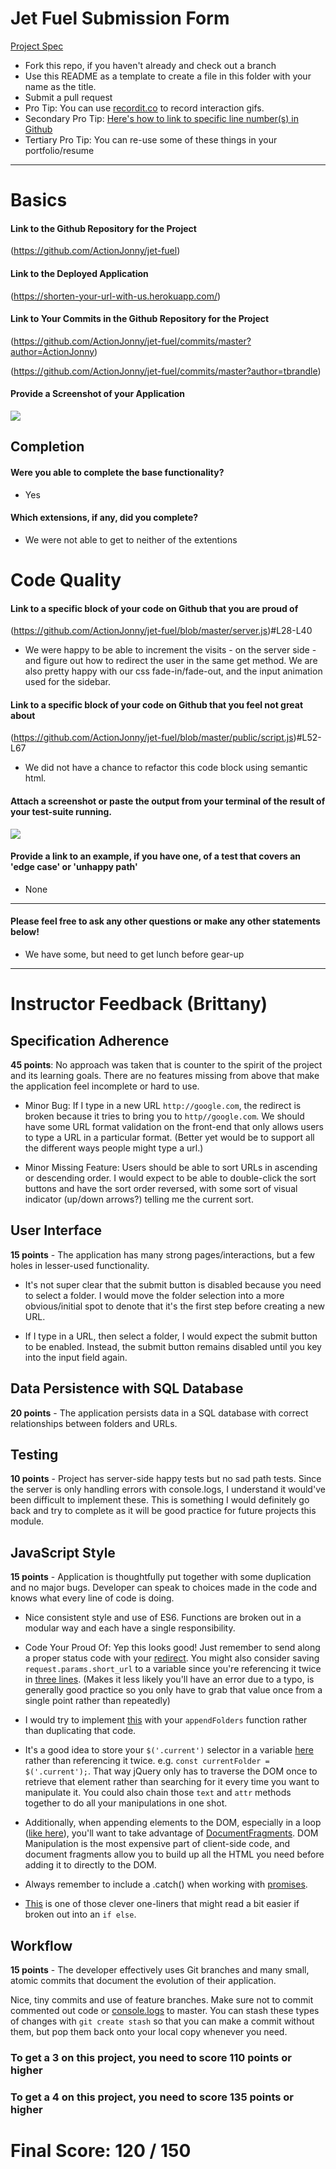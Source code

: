 # Jet Fuel Submission Form

[Project Spec](http://frontend.turing.io/projects/jet-fuel.html)

* Fork this repo, if you haven't already and check out a branch
* Use this README as a template to create a file in this folder with your name as the title.
* Submit a pull request
* Pro Tip: You can use [recordit.co](http://recordit.co/) to record interaction gifs.
* Secondary Pro Tip: [Here's how to link to specific line number(s) in Github](http://stackoverflow.com/questions/23821235/how-to-link-to-specific-line-number-on-github)
* Tertiary Pro Tip: You can re-use some of these things in your portfolio/resume

------

# Basics

#### Link to the Github Repository for the Project
(https://github.com/ActionJonny/jet-fuel)

#### Link to the Deployed Application
(https://shorten-your-url-with-us.herokuapp.com/)

#### Link to Your Commits in the Github Repository for the Project

(https://github.com/ActionJonny/jet-fuel/commits/master?author=ActionJonny)

(https://github.com/ActionJonny/jet-fuel/commits/master?author=tbrandle)

#### Provide a Screenshot of your Application
![](http://g.recordit.co/a55Zog1SzR.gif)

## Completion

#### Were you able to complete the base functionality?
* Yes

#### Which extensions, if any, did you complete?

- We were not able to get to neither of the extentions

# Code Quality

#### Link to a specific block of your code on Github that you are proud of
(https://github.com/ActionJonny/jet-fuel/blob/master/server.js)#L28-L40

* We were happy to be able to increment the visits - on the server side - and figure out how to redirect the user in the same get method. We are also pretty happy with our css fade-in/fade-out, and the input animation used for the sidebar.

#### Link to a specific block of your code on Github that you feel not great about
(https://github.com/ActionJonny/jet-fuel/blob/master/public/script.js)#L52-L67

* We did not have a chance to refactor this code block using semantic html.

#### Attach a screenshot or paste the output from your terminal of the result of your test-suite running.
![](http://g.recordit.co/zvn4gSIswj.gif)

#### Provide a link to an example, if you have one, of a test that covers an 'edge case' or 'unhappy path'

* None
-----

#### Please feel free to ask any other questions or make any other statements below!

* We have some, but need to get lunch before gear-up

-----

# Instructor Feedback (Brittany)

## Specification Adherence

**45 points**: No approach was taken that is counter to the spirit of the project and its learning goals. There are no features missing from above that make the application feel incomplete or hard to use.

* Minor Bug: If I type in a new URL `http://google.com`, the redirect is broken because it tries to bring you to `http//google.com`. We should have some URL format validation on the front-end that only allows users to type a URL in a particular format. (Better yet would be to support all the different ways people might type a url.)

* Minor Missing Feature: Users should be able to sort URLs in ascending or descending order. I would expect to be able to double-click the sort buttons and have the sort order reversed, with some sort of visual indicator (up/down arrows?) telling me the current sort.

## User Interface

**15 points** - The application has many strong pages/interactions, but a few holes in lesser-used functionality.

* It's not super clear that the submit button is disabled because you need to select a folder. I would move the folder selection into a more obvious/initial spot to denote that it's the first step before creating a new URL.

* If I type in a URL, then select a folder, I would expect the submit button to be enabled. Instead, the submit button remains disabled until you key into the input field again.

## Data Persistence with SQL Database

**20 points** - The application persists data in a SQL database with correct relationships between folders and URLs.

## Testing

**10 points** - Project has server-side happy tests but no sad path tests. Since the server is only handling errors with console.logs, I understand it would've been difficult to implement these. This is something I would definitely go back and try to complete as it will be good practice for future projects this module.

## JavaScript Style

**15 points** - Application is thoughtfully put together with some duplication and no major bugs. Developer can speak to choices made in the code and knows what every line of code is doing.

* Nice consistent style and use of ES6. Functions are broken out in a modular way and each have a single responsibility.

* Code Your Proud Of: Yep this looks good! Just remember to send along a proper status code with your [redirect](https://github.com/ActionJonny/jet-fuel/blob/master/server.js#L35). You might also consider saving `request.params.short_url` to a variable since you're referencing it twice in [three lines](https://github.com/ActionJonny/jet-fuel/blob/master/server.js#L29-L31). (Makes it less likely you'll have an error due to a typo, is generally good practice so you only have to grab that value once from a single point rather than repeatedly)

* I would try to implement [this](https://github.com/ActionJonny/jet-fuel/blob/master/public/script.js#L8) with your `appendFolders` function rather than duplicating that code.

* It's a good idea to store your `$('.current')` selector in a variable [here](https://github.com/ActionJonny/jet-fuel/blob/master/public/script.js#L39-L40) rather than referencing it twice. e.g. `const currentFolder = $('.current');`. That way jQuery only has to traverse the DOM once to retrieve that element rather than searching for it every time you want to manipulate it. You could also chain those `text` and `attr` methods together to do all your manipulations in one shot. 

* Additionally, when appending elements to the DOM, especially in a loop ([like here](https://github.com/ActionJonny/jet-fuel/blob/master/public/script.js#L13)), you'll want to take advantage of [DocumentFragments](https://developer.mozilla.org/en-US/docs/Web/API/Document/createDocumentFragment). DOM Manipulation is the most expensive part of client-side code, and document fragments allow you to build up all the HTML you need before adding it to directly to the DOM.

* Always remember to include a .catch() when working with [promises](https://github.com/ActionJonny/jet-fuel/blob/master/public/script.js#L26-L33).

* [This](https://github.com/ActionJonny/jet-fuel/blob/master/public/script.js#L140) is one of those clever one-liners that might read a bit easier if broken out into an `if else`.


## Workflow

**15 points** - The developer effectively uses Git branches and many small, atomic commits that document the evolution of their application.

Nice, tiny commits and use of feature branches. Make sure not to commit commented out code or [console.logs](https://github.com/ActionJonny/jet-fuel/blob/master/server.js#L79) to master. You can stash these types of changes with `git create stash` so that you can make a commit without them, but pop them back onto your local copy whenever you need.


### To get a 3 on this project, you need to score 110 points or higher
### To get a 4 on this project, you need to score 135 points or higher

# Final Score: 120 / 150